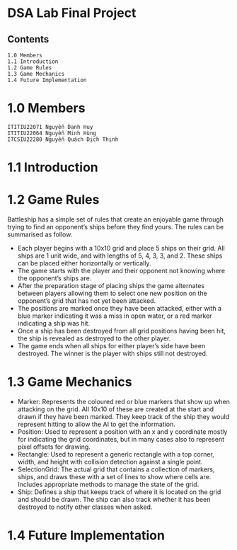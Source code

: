 # DSA Lab Final Project

## Contents

```
1.0 Members
1.1 Introduction
1.2 Game Rules
1.3 Game Mechanics
1.4 Future Implementation
```
# 1.0 Members
```
ITITIU22071 Nguyễn Danh Huy 
ITITIU22064 Nguyễn Minh Hùng
ITCSIU22280 Nguyễn Quách Dịch Thịnh
```
# 1.1 Introduction

# 1.2 Game Rules
Battleship has a simple set of rules that create an enjoyable game through trying to find an opponent’s
ships before they find yours. The rules can be summarised as follow.

- Each player begins with a 10x10 grid and place 5 ships on their grid. All ships are 1 unit wide,
    and with lengths of 5, 4, 3, 3, and 2. These ships can be placed either horizontally or vertically.
- The game starts with the player and their opponent not knowing where the opponent’s ships
    are.
- After the preparation stage of placing ships the game alternates between players allowing
    them to select one new position on the opponent’s grid that has not yet been attacked.
- The positions are marked once they have been attacked, either with a blue marker indicating
    it was a miss in open water, or a red marker indicating a ship was hit.
- Once a ship has been destroyed from all grid positions having been hit, the ship is revealed as
    destroyed to the other player.
- The game ends when all ships for either player’s side have been destroyed. The winner is the
    player with ships still not destroyed.



# 1.3 Game Mechanics

- Marker: Represents the coloured red or blue markers that show up when attacking on the
    grid. All 10x10 of these are created at the start and drawn if they have been marked. They
    keep track of the ship they would represent hitting to allow the AI to get the information.
- Position: Used to represent a position with an x and y coordinate mostly for indicating the grid
    coordinates, but in many cases also to represent pixel offsets for drawing.
- Rectangle: Used to represent a generic rectangle with a top corner, width, and height with
    collision detection against a single point.
- SelectionGrid: The actual grid that contains a collection of markers, ships, and draws these
    with a set of lines to show where cells are. Includes appropriate methods to manage the state
    of the grid.
- Ship: Defines a ship that keeps track of where it is located on the grid and should be drawn.
    The ship can also track whether it has been destroyed to notify other classes when asked.

# 1.4 Future Implementation


